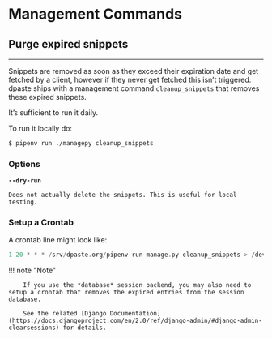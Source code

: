 # Management Commands

## Purge expired snippets
---

Snippets are removed as soon as they exceed their expiration date and get fetched by a client, however if they never get fetched this isn’t triggered. dpaste ships with a management command `cleanup_snippets` that removes these expired snippets.

It’s sufficient to run it daily.

To run it locally do:

```bash
$ pipenv run ./managepy cleanup_snippets
```

### Options
**`--dry-run`**

    Does not actually delete the snippets. This is useful for local testing.

### Setup a Crontab

A crontab line might look like:

```c
1 20 * * * /srv/dpaste.org/pipenv run manage.py cleanup_snippets > /dev/null
```

!!! note "Note"

        If you use the *database* session backend, you may also need to setup a crontab that removes the expired entries from the session database.
        
        See the related [Django Documentation](https://docs.djangoproject.com/en/2.0/ref/django-admin/#django-admin-clearsessions) for details.